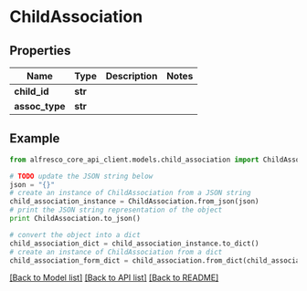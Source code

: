 # ChildAssociation


## Properties
Name | Type | Description | Notes
------------ | ------------- | ------------- | -------------
**child_id** | **str** |  | 
**assoc_type** | **str** |  | 

## Example

```python
from alfresco_core_api_client.models.child_association import ChildAssociation

# TODO update the JSON string below
json = "{}"
# create an instance of ChildAssociation from a JSON string
child_association_instance = ChildAssociation.from_json(json)
# print the JSON string representation of the object
print ChildAssociation.to_json()

# convert the object into a dict
child_association_dict = child_association_instance.to_dict()
# create an instance of ChildAssociation from a dict
child_association_form_dict = child_association.from_dict(child_association_dict)
```
[[Back to Model list]](../README.md#documentation-for-models) [[Back to API list]](../README.md#documentation-for-api-endpoints) [[Back to README]](../README.md)


